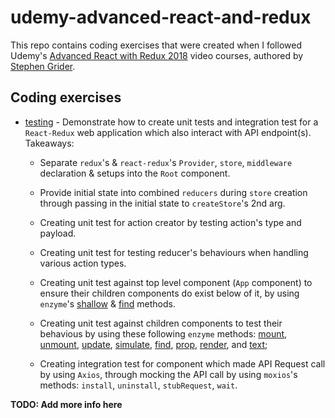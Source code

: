 # udemy-advanced-react-and-redux

This repo contains coding exercises that were created when I followed Udemy's [Advanced React with Redux 2018](https://www.udemy.com/react-redux-tutorial/learn/v4/content) video courses, authored by [Stephen Grider](https://github.com/stephengrider).

## Coding exercises

- [testing](https://github.com/WendySanarwanto/udemy-advanced-react-and-redux/tree/master/testing) - Demonstrate how to create unit tests and integration test for a `React-Redux` web application which also interact with API endpoint(s). Takeaways:

  - Separate `redux`'s & `react-redux`'s `Provider`, `store`, `middleware` declaration & setups into the `Root` component.

  - Provide initial state into combined `reducers` during `store` creation through passing in the initial state to `createStore`'s 2nd arg.

  - Creating unit test for action creator by testing action's type and payload.

  - Creating unit test for testing reducer's behaviours when handling various action types.

  - Creating unit test against top level component (`App` component) to ensure their children components do exist below of it, by using `enzyme`'s [shallow](https://airbnb.io/enzyme/docs/api/ShallowWrapper/shallow.html) & [find](https://airbnb.io/enzyme/docs/api/ShallowWrapper/find.html) methods.

  - Creating unit test against children components to test their behavious by using these following `enzyme` methods: [mount](https://airbnb.io/enzyme/docs/api/ReactWrapper/mount.html), [unmount](https://airbnb.io/enzyme/docs/api/ReactWrapper/unmount.html), [update](https://airbnb.io/enzyme/docs/api/ReactWrapper/update.html), [simulate](https://airbnb.io/enzyme/docs/api/ReactWrapper/simulate.html), [find](https://airbnb.io/enzyme/docs/api/ShallowWrapper/find.html), [prop](https://airbnb.io/enzyme/docs/api/ReactWrapper/prop.html), [render](https://airbnb.io/enzyme/docs/api/ReactWrapper/render.html), and [text](https://cheerio.js.org/);

  - Creating integration test for component which made API Request call by using `Axios`, through mocking the API call by using `moxios`'s methods: `install`, `uninstall`, `stubRequest`, `wait`.

__TODO: Add more info here__
